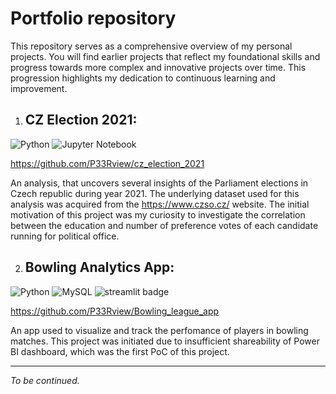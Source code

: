 # Portfolio repository

This repository serves as a comprehensive overview of my personal projects. You will find earlier projects that reflect my foundational skills and progress towards more complex and innovative projects over time. This progression highlights my dedication to continuous learning and improvement.

1) ## **CZ Election 2021**: 
![Python](https://img.shields.io/badge/python-3670A0?logo=python&logoColor=ffdd54) ![Jupyter Notebook](https://img.shields.io/badge/jupyter-%23FA0F00.svg?logo=jupyter&logoColor=white)

https://github.com/P33Rview/cz_election_2021

An analysis, that uncovers several insights of the Parliament elections in Czech republic during year 2021. The underlying dataset used for this analysis was acquired from the https://www.czso.cz/ website. The initial motivation of this project was my curiosity to investigate the correlation between the education and number of preference votes of each candidate running for political office.

2) ## **Bowling Analytics App**: 
![Python](https://img.shields.io/badge/python-3670A0?logo=python&logoColor=ffdd54) ![MySQL](https://img.shields.io/badge/mysql-%2300f.svg?logo=mysql&logoColor=white)  ![streamlit badge](https://badgen.net/badge/library/streamlit/red?icon=streamlit) 

https://github.com/P33Rview/Bowling_league_app

An app used to visualize and track the perfomance of players in bowling matches. This project was initiated due to insufficient shareability of Power BI dashboard, which was the first PoC of this project.


----
_To be continued._
